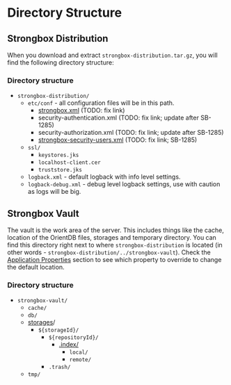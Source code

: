 # Directory Structure

## Strongbox Distribution

When you download and extract `strongbox-distribution.tar.gz`, you will find the following directory structure:

### Directory structure

* `strongbox-distribution/`
    * `etc/conf` - all configuration files will be in this path. 
        * [strongbox.xml](https://github.com/strongbox/strongbox/wiki/The-strongbox.xml-File) (TODO: fix link)
        * security-authentication.xml (TODO: fix link; update after SB-1285)
        * security-authorization.xml (TODO: fix link; update after SB-1285)
        * [strongbox-security-users.xml](https://github.com/strongbox/strongbox/wiki/The-strongbox%E2%80%90security%E2%80%90users.xml-File) (TODO: fix link; SB-1285)
    * `ssl/`
        * `keystores.jks`
        * `localhost-client.cer`
        * `truststore.jks`
    * `logback.xml` - default logback with info level settings. 
    * `logback-debug.xml` - debug level logback settings, use with caution as logs will be big.

## Strongbox Vault

The vault is the work area of the server. This includes things like the cache, location of the OrientDB files, 
storages and temporary directory. You can find this directory right next to where `strongbox-distribution` is located 
(in other words - `strongbox-distribution/../strongbox-vault`). Check the [Application Properties](./user-guide/application-properties.html) 
section to see which property to override to change the default location.

### Directory structure

* `strongbox-vault/`
    * `cache/`
    * `db/`
    * [storages](../knowledge-base/storages.md)/
        * `${storageId}/`
            * `${repositoryId}/`
                * [.index/](../developer-guide/maven-indexer.md#where-are-the-maven-indexes-located)
                  * `local/`
                  * `remote/`
            * `.trash/`
    * `tmp/`
